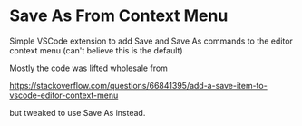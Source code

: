 # Save As From Context Menu

Simple VSCode extension to add Save and Save As commands to the editor context menu (can't believe this is the default)

Mostly the code was lifted wholesale from 

https://stackoverflow.com/questions/66841395/add-a-save-item-to-vscode-editor-context-menu

but tweaked to use Save As instead.


###### 